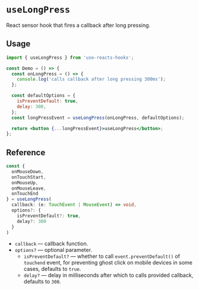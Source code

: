 # `useLongPress`

React sensor hook that fires a callback after long pressing.

## Usage

```jsx
import { useLongPress } from 'use-reacts-hooks';

const Demo = () => {
  const onLongPress = () => {
    console.log('calls callback after long pressing 300ms');
  };

  const defaultOptions = {
    isPreventDefault: true,
    delay: 300,
  };
  const longPressEvent = useLongPress(onLongPress, defaultOptions);

  return <button {...longPressEvent}>useLongPress</button>;
};
```

## Reference

```ts
const {
  onMouseDown,
  onTouchStart,
  onMouseUp,
  onMouseLeave,
  onTouchEnd
} = useLongPress(
  callback: (e: TouchEvent | MouseEvent) => void,
  options?: {
    isPreventDefault?: true,
    delay?: 300
  }
)
```

- `callback` &mdash; callback function.
- `options?` &mdash; optional parameter.
  - `isPreventDefault?` &mdash; whether to call `event.preventDefault()` of `touchend` event, for preventing ghost click on mobile devices in some cases, defaults to `true`.
  - `delay?` &mdash; delay in milliseconds after which to calls provided callback, defaults to `300`.

